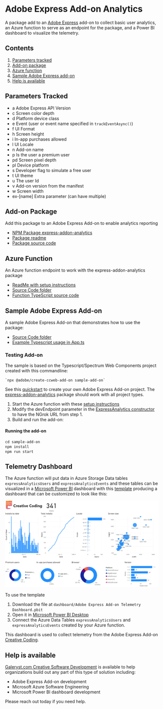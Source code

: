 # Adobe Express Add-on Analytics

A package add to an [Adobe Express](https://new.express.adobe.com/) add-on to collect basic user analytics, an Azure function to serve as an endpoint for the package, and a Power BI dashboard to visualize the telemetry.

## Contents

1. [Parameters tracked](#parameters-tracked)
2. [Add-on package](#add-on-package)
3. [Azure function](#azure-function)
4. [Sample Adobe Express add-on](#sample-adobe-express-add-on)
5. [Help is available](#help-is-available)

## Parameters Tracked

- a Adobe Express API Version
- c Screen color depth
- d Platform device class
- e Event (user or event name specified in `trackEventAsync()`)
- f UI Format
- h Screen height
- i In-app purchases allowed
- l UI Locale
- n Add-on name
- p Is the user a premium user
- pd Screen pixel depth
- pl Device platform
- s Developer flag to simulate a free user
- t UI theme
- u The user Id
- v Add-on version from the manifest
- w Screen width
- ex-[name] Extra parameter (can have multiple)

## Add-on Package

Add this package to an Adobe Express Add-on to enable analytics reporting

- [NPM Package express-addon-analytics](https://www.npmjs.com/package/express-addon-analytics)
- [Package readme](addon-package/readme.md)
- [Package source code](addon-package/src/ExpressAnalytics.ts)

## Azure Function

An Azure function endpoint to work with the express-addon-analytics package

- [ReadMe with setup instructions](azure-function/readme.md)
- [Source Code folder](azure-function)
- [Function TypeScript source code](azure-function/src/functions/expressAnalytics.ts)

## Sample Adobe Express Add-on

A sample Adobe Express Add-on that demonstrates how to use the package:

- [Source Code folder](sample-add-on)
- [Example Typescript usage in App.ts](sample-add-on/src/ui/components/App.ts)

### Testing Add-on

The sample is based on the Typescript/Spectrum Web Components project created with this commandline:

    `npx @adobe/create-ccweb-add-on sample-add-on`

See this [quickstart](https://developer.adobe.com/express/add-ons/docs/guides/getting_started/quickstart/) to create your own Adobe Express Add-on project. The [express-addon-analytics](https://www.npmjs.com/package/express-addon-analytics) package should work with all project types.



1. Start the Azure function with these [setup instructions](azure-function/readme.md)
2. Modify the devEndpoint parameter in the [ExpressAnalytics constructor](sample-add-on/src/ui/components/App.ts) to have the NGrok URL from step 1.
3. Build and run the add-on:

#### Running the add-on

    cd sample-add-on
    npm install
    npm run start

## Telemetry Dashboard

The Azure function will put data in Azure Storage Data tables `expressAnalyticsUsers` and `expressAnalyticsEvents` and these tables can be visualized in a [Microsoft Power BI](https://www.microsoft.com/en-us/power-platform/products/power-bi) dashboard with this [template](dashboard/Adobe%20Express%20Add-on%20Telemetry%20Dashboard.pbit) producing a dashboard that can be customized to look like this:

![Creative Coding Add-on Telemetry Dashboard](/dashboard/creative-coding-dashboard.png)

To use the template

1. Download the file at `dashboard/Adobe Express Add-on Telemetry Dashboard.pbit`
2. Open it in [Microsoft Power BI Desktop](https://www.microsoft.com/en-us/power-platform/products/power-bi)
3. Connect the Azure Data Tables  `expressAnalyticsUsers` and `expressAnalyticsEvents` created by your Azure function.

This dashboard is used to collect telemetry from the Adobe Express Add-on [Creative Coding](https://adobesparkpost.app.link/TR9Mb7TXFLb?addOnId=w2ji95k72).

## Help is available

[Galeryst.com Creative Software Development](https://blog.galeryst.com/galeryst-custom-creative-software-development/) is available to help organizations build out any part of this type of solution including:

- Adobe Express Add-on development
- Microsoft Azure Software Engineering
- Microsoft Power BI dashboard development

Please reach out today if you need help.
